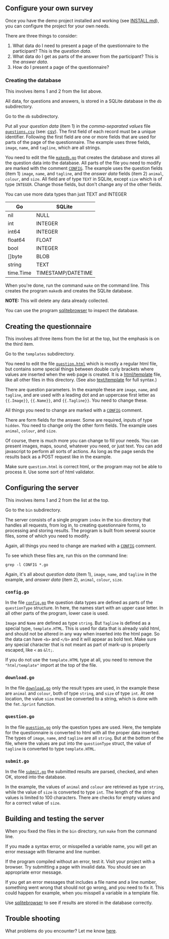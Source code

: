 ## Configure your own survey

Once you have the demo project installed and working (see
[INSTALL.md](INSTALL.md)), you can configure the project for your own
needs.

There are three things to consider:

 1. What data do I need to present a page of the questionnaire to the
    participant? This is the *question data*.
 2. What data do I get as parts of the answer from the participant?
    This is the *answer data*.
 3. How do I present a page of the questionnaire?

### Creating the database

This involves items 1 and 2 from the list above.

All data, for questions and answers, is stored in a SQLite database in
the `db` subdirectory.

Go to the `db` subdirectory.

Put all your *question data* (item 1) in the *comma-separated values*
file [`questions.csv`](db/questions.csv.example)
(see: [csv](https://golang.org/pkg/encoding/csv/)). The first field of each
record must be a unique identifier. Following the first field are one or
more fields that are used for parts of the page of the questionnaire.
The example uses three fields, `image`, `name`, and `tagline`, which
are all strings.

You need to edit the file [`makedb.go`](db/makedb.go) that creates the
database and stores all the question data into the database. All parts
of the file you need to modify are marked with the comment
[`CONFIG`](https://github.com/pebbe/crowdsourcing/search?q=CONFIG).
The example uses the question fields (item 1) `image`, `name`, and
`tagline`, and the *answer data* fields (item 2) `animal`, `colour`,
and `size`. All field are of type `TEXT` in SQLite, except `size`
which is of type `INTEGER`. Change those fields, but don't change any
of the other fields.

You can use more data types than just TEXT and INTEGER

|Go        | SQLite           |
|----------|-------------------|
|nil       | NULL              |
|int       | INTEGER           |
|int64     | INTEGER           |
|float64   | FLOAT             |
|bool      | INTEGER           |
|[]byte    | BLOB              |
|string    | TEXT              |
|time.Time | TIMESTAMP/DATETIME|


When you're done, run the command `make` on the command line. This
creates the program `makedb` and creates the SQLite database.

**NOTE:** This will delete any data already collected.

You can use the program [sqlitebrowser](https://sqlitebrowser.org/) to
inspect the database.

## Creating the questionnaire

This involves all three items from the list at the top, but the
emphasis is on the third item.

Go to the `templates` subdirectory.

You need to edit the file [`question.html`](templates/question.html)
which is mostly a regular html file, but contains some special things
between double curly brackets where values are inserted when the web
page is created. It is a
[html/template](https://golang.org/pkg/html/template/) file, like all other
files in this directory. (See also
[text/template](https://golang.org/pkg/text/template/) for full syntax.)

There are question parameters. In the example these are `image`,
`name`, and `tagline`, and are used with a leading dot and an
uppercase first letter as `{{.Image}}`, `{{.Name}}`, and
`{{.Tagline}}`. You need to change these.

All things you need to change are marked with a
[`CONFIG`](https://github.com/pebbe/crowdsourcing/search?q=CONFIG)
comment.

There are form fields for the answer. Some are required, inputs of
type `hidden`. You need to change only the other form fields. The
example uses `animal`, `colour`, and `size`.

Of course, there is much more you can change to fill your needs. You
can present images, maps, sound, whatever you need, or just text. You
can add javascript to perform all sorts of actions. As long as the
page sends the results back as a POST request like in the example.

Make sure `question.html` is correct html, or the program may not be
able to process it. Use some sort of html validator.

## Configuring the server

This involves items 1 and 2 from the list at the top.

Go to the `bin` subdirectory.

The server consists of a single program `index` in the `bin`
directory that handles all requests, from log in, to creating
questionnaire forms, to processing and storing results. The program is
built from several source files, some of which you need to modify. 

Again, all things you need to change are marked with a
[`CONFIG`](https://github.com/pebbe/crowdsourcing/search?q=CONFIG)
comment.

To see which these files are, run this on the command line:
```
grep -l CONFIG *.go
```

Again, it's all about *question data* (item 1), `image`, `name`, and
`tagline` in the example, and *answer data* (item 2), `animal`,
`colour`, `size`.

### `config.go`

In the file [`config.go`](bin/config.go.example) the question data
types are defined as parts of the `questionType` structure. In here,
the names start with an upper case letter. In all other parts of the
program, lower case is used.

`Image` and `Name` are defined as type `string`. But `Tagline` is
defined as a special type, `template.HTML`. This is used for data that
is already valid html, and should not be altered in any way when
inserted into the html page. So the data can have `<b>` and `</b>` and
it will appear as bold text. Make sure any special character that is
not meant as part of mark-up is properly escaped, like `<` as `&lt;`.

If you do not use the `template.HTML` type at all, you need to remove
the `"html/template"` import at the top of the file.

### `download.go`

In the file [`download.go`](bin/download.go) only the result types are
used, in the example these are `animal` and `colour`, both of type
`string`, and `size` of type `int`. At one location, the value `size`
must be converted to a string, which is done with the `fmt.Sprint`
function.

### `question.go`

In the file [`question.go`](bin/question.go) only the question types
are used. Here, the template for the questionnaire is converted to
html with all the proper data inserted. The types of `image`, `name`,
and `tagline` are all `string`. But at the bottom of the file, where
the values are put into the `questionType` struct, the value of
`tagline` is converted to type `template.HTML`.

### `submit.go`

In the file [`submit.go`](bin/submit.go) the submitted results are
parsed, checked, and when OK, stored into the database.

In the example, the values of `animal` and `colour` are retrieved as
type `string`, while the value of `size` is converted to type `int`.
The length of the string values is limited to 100 characters. There
are checks for empty values and for a correct value of `size`.

## Building and testing the server

When you fixed the files in the `bin` directory, run `make` from the
command line.

If you made a syntax error, or misspelled a variable name, you will
get an error message with filename and line number.

If the program compiled without an error, test it. Visit your project
with a browser. Try submitting a page with invalid data. You should
see an appropriate error message.

If you get an error messages that includes a file name and a line
number, something went wrong that should not go wrong, and you need to
fix it. This could happen for example, when you misspell a variable in
a template file.

Use [sqlitebrowser](https://sqlitebrowser.org/) to see if results are
stored in the database correctly.

## Trouble shooting

What problems do you encounter? Let me know
[here](https://github.com/pebbe/crowdsourcing/issues).
